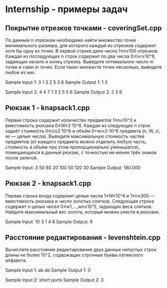 # Internship - примеры задач

## Покрытие отрезков точками - coveringSet.cpp

По данным n отрезкам необходимо найти множество точек минимального размера, для которого каждый из отрезков содержит хотя бы одну из точек.
В первой строке дано число 1≤n≤100 отрезков. Каждая из последующих n строк содержит по два числа 0≤l≤r≤10^9, задающих начало и конец отрезка. Выведите оптимальное число m точек и сами m точек. Если таких множеств точек несколько, выведите любое из них.

Sample Input 1:
3
1 3
2 5
3 6
Sample Output 1:
1
3 

Sample Input 2:
4
4 7
1 3
2 5
5 6
Sample Output 2:
2
3 6 

## Рюкзак 1 - knapsack1.cpp

Первая строка содержит количество предметов 1≤n≤10^3 и вместимость рюкзака 0≤W≤2⋅10^6. Каждая из следующих n строк задаёт стоимость 0≤ci≤2⋅10^6 и объём 0<wi≤2⋅10^6 предмета (n, W, ci, wi — целые числа). Выведите максимальную стоимость частей предметов (от каждого предмета можно отделить любую часть, стоимость и объём при этом пропорционально уменьшатся), помещающихся в данный рюкзак, с точностью не менее трёх знаков после запятой.

Sample Input:
3 50
60 20
100 50
120 30
Sample Output:
180.000

## Рюкзак 2 - knapsack1.cpp

Первая строка входа содержит целые числа 1≤W≤10^4 и 1≤n≤300 — вместимость рюкзака и число золотых слитков. Следующая строка содержит n целых чисел 0≤w1,…,wn≤10^5, задающих веса слитков. Найдите максимальный вес золота, который можно унести в рюкзаке.

Sample Input:
10 3
1 4 8
Sample Output:
9

## Расстояние редактирования - levenshtein.cpp

Вычислите расстояние редактирования двух данных непустых строк длины не более 10^2, содержащих строчные буквы латинского алфавита.

Sample Input 1:
ab
ab
Sample Output 1:
0

Sample Input 2:
short
ports
Sample Output 2:
3


